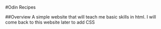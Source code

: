 #Odin Recipes

##Overview
A simple website that will teach me basic skills in html.
I will come back to this website later to add CSS